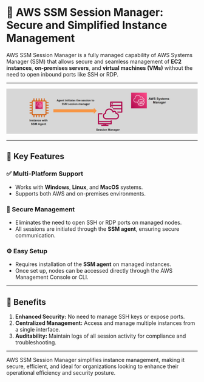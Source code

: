# 🔧 AWS SSM Session Manager: Secure and Simplified Instance Management

AWS SSM Session Manager is a fully managed capability of AWS Systems Manager (SSM) that allows secure and seamless management of **EC2 instances**, **on-premises servers**, and **virtual machines (VMs)** without the need to open inbound ports like SSH or RDP.

---

<div style="text-align: center;">
    <img src="images/ssm.png" alt="AWS SSM Session Manager">
</div>

---

## 🌟 Key Features

### ✅ Multi-Platform Support

- Works with **Windows**, **Linux**, and **MacOS** systems.
- Supports both AWS and on-premises environments.

### 🔐 Secure Management

- Eliminates the need to open SSH or RDP ports on managed nodes.
- All sessions are initiated through the **SSM agent**, ensuring secure communication.

### ⚙️ Easy Setup

- Requires installation of the **SSM agent** on managed instances.
- Once set up, nodes can be accessed directly through the AWS Management Console or CLI.

---

## 🎯 Benefits

1. **Enhanced Security:** No need to manage SSH keys or expose ports.
2. **Centralized Management:** Access and manage multiple instances from a single interface.
3. **Auditability:** Maintain logs of all session activity for compliance and troubleshooting.

---

AWS SSM Session Manager simplifies instance management, making it secure, efficient, and ideal for organizations looking to enhance their operational efficiency and security posture.
